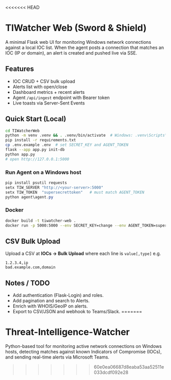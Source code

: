 <<<<<<< HEAD
# TIWatcher Web (Sword & Shield)

A minimal Flask web UI for monitoring Windows network connections against a local IOC list.
When the agent posts a connection that matches an IOC (IP or domain), an alert is created and pushed live via SSE.

## Features
- IOC CRUD + CSV bulk upload
- Alerts list with open/close
- Dashboard metrics + recent alerts
- Agent `/api/ingest` endpoint with Bearer token
- Live toasts via Server-Sent Events

## Quick Start (Local)

```bash
cd TIWatcherWeb
python -m venv .venv && . .venv/bin/activate  # Windows: .venv\Scripts\activate
pip install -r requirements.txt
cp .env.example .env  # set SECRET_KEY and AGENT_TOKEN
flask --app app.py init-db
python app.py
# open http://127.0.0.1:5000
```

### Run Agent on a Windows host
```powershell
pip install psutil requests
setx TIW_SERVER "http://<your-server>:5000"
setx TIW_TOKEN  "supersecrettoken"   # must match AGENT_TOKEN
python agent\agent.py
```

### Docker
```bash
docker build -t tiwatcher-web .
docker run -p 5000:5000 --env SECRET_KEY=change --env AGENT_TOKEN=supersecrettoken tiwatcher-web
```

## CSV Bulk Upload
Upload a CSV at **IOCs → Bulk Upload** where each line is `value[,type]` e.g.
```
1.2.3.4,ip
bad.example.com,domain
```

## Notes / TODO
- Add authentication (Flask-Login) and roles.
- Add pagination and search to Alerts.
- Enrich with WHOIS/GeoIP on alerts.
- Export to CSV/JSON and webhook to Teams/Slack.
=======
# Threat-Intelligence-Watcher
Python-based tool for monitoring active network connections on Windows hosts, detecting matches against known Indicators of Compromise (IOCs), and sending real-time alerts via Microsoft Teams.
>>>>>>> 60e0ea06687d8eaba53aa52511e033dcdf092e28
